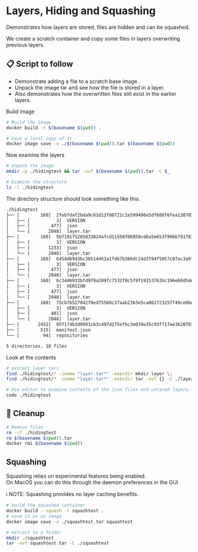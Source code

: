 # Layers, Hiding and Squashing

Demonstrates how layers are stored, files are hidden and can be squashed.  

We create a scratch container and copy some files in layers overwriting previous layers.  

## 📋 Script to follow

* Demonstrate adding a file to a scratch base image.  
* Unpack the image tar and see how the file is stored in a layer.  
* Also demonstrates how the overwritten files still exist in the earlier layers.  

Build image

```sh
# Build the image
docker build -t $(basename $(pwd)) .

# Save a local copy of it
docker image save -o ./$(basename $(pwd)).tar $(basename $(pwd))
```

Now examine the layers  

```sh
# Unpack the image
mkdir -p ./hidingtest && tar -xvf $(basename $(pwd)).tar -C $_

# Examine the structure
ls -l ./hidingtest
```

The directory structure should look something like this.  

```sh
./hidingtest
├── [        160]  2febfdaf2bda9c61d12f88721c1e599496e5d7688f6fea1387038118f97b1868
│   ├── [          3]  VERSION
│   ├── [        477]  json
│   └── [       2048]  layer.tar
├── [        160]  5b7191f5265833024afcd11550f06858cd6a5e653f996b791f817ac90ce985cf
│   ├── [          3]  VERSION
│   ├── [       1233]  json
│   └── [       2048]  layer.tar
├── [        160]  6454d6943bc3b514d62a1fd67b386dc24d3794f5057c07ac3a9f719292029e5c
│   ├── [          3]  VERSION
│   ├── [        477]  json
│   └── [       2048]  layer.tar
├── [        160]  6c34d6933bfd979a209fc7532f0c5f9f19153763bc196e60d5de101805f26a40
│   ├── [          3]  VERSION
│   ├── [        477]  json
│   └── [       2048]  layer.tar
├── [        160]  75cb7b527842f8ed75560c37aab2363e5ca862723257f49ce0bea0d5b761e862
│   ├── [          3]  VERSION
│   ├── [        401]  json
│   └── [       2048]  layer.tar
├── [       2452]  957174b2d0991c63c497d275efbc3e039e35c93f717ae36207014c14cba71090.json
├── [        515]  manifest.json
└── [         94]  repositories

5 directories, 18 files
```

Look at the contents  

```sh
# extract layer tars
find ./hidingtest/* -iname "layer.tar*" -execdir mkdir layer \; 
find ./hidingtest/* -iname "layer.tar*" -execdir tar -xvf {} -C ./layer \;

# Use editor to examine contents of the json files and untared layers.
code ./hidingtest
```

## 🧼 Cleanup

```sh
# Remove files
rm -rf ./hidingtest
rm $(basename $(pwd)).tar
docker rmi $(basename $(pwd))
```

## Squashing

Squashing relies on experimental features being enabled.  
On MacOS you can do this through the daemon preferences in the GUI  

ℹ️ NOTE: Squashing provides no layer caching benefits.

```sh
# build the squashed container
docker build --squash -t squashtest .
# save it as an image      
docker image save -o ./squashtest.tar squashtest 

# extract to a folder
mkdir ./squashtest 
tar -xvf squashtest.tar -C ./squashtest
```

